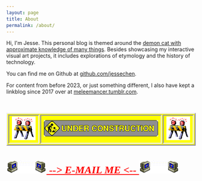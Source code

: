 ```yaml
---
layout: page
title: About
permalink: /about/
---
```

<style type="text/css">
table {
    margin-top: 3rem;
    border: 0.2rem outset;
    border-collapse: separate;
    background-color: #ffff00;
}

table td {
    border: 0.2rem inset;
}

h1 a {
    color: #ff0000;
    text-decoration: underline;
    font-style: italic;
    font-weight: 700;
    font-family: Times, "Times New Roman", serif;
}
</style>

Hi, I'm Jesse. This personal blog is themed around the [demon cat with approximate knowledge of many things](https://adventuretime.fandom.com/wiki/Demon_Cat). Besides showcasing my interactive visual art projects, it includes explorations of etymology and the history of technology.

You can find me on Github at [github.com/jessechen](https://github.com/jessechen).

For content from before 2023, or just something different, I also have kept a linkblog since 2017 over at [meleemancer.tumblr.com](https://meleemancer.tumblr.com).

<TABLE>
<TR>
<TD>
<IMG SRC="/assets/UNDERC~1.gif">
</TD>
<TD>
<IMG SRC="/assets/UNDERC~2.gif">
</TD>
<TD>
<IMG SRC="/assets/UNDERC~1.gif">
</TD>
</TR>
</TABLE>

<H1><A HREF="mailto:demoncat@approximateknowledge.com"><IMG SRC="/assets/EMAIL.gif"> --&gt; E-MAIL ME &lt;-- <IMG SRC="/assets/EMAIL.gif"></A></H1>
